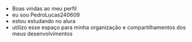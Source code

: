 - Boas vindas ao meu perfil
- eu sou PedroLucas240609 
- estou estudando no alura
-  utilizo esse espaço para minha organização e compartilhamentos dos meus desenvolvimentos
